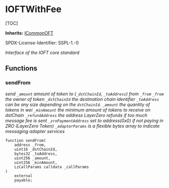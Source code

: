 # IOFTWithFee

[TOC]

**Inherits:**
[ICommonOFT](/gh-pages/src/src/interfaces/ICommonOFT.sol/interface.ICommonOFT.md)

SPDX-License-Identifier: SSPL-1.-0

*Interface of the IOFT core standard*


## Functions
### sendFrom

*send `_amount` amount of token to (`_dstChainId`, `_toAddress`) from `_from`
`_from` the owner of token
`_dstChainId` the destination chain identifier
`_toAddress` can be any size depending on the `dstChainId`.
`_amount` the quantity of tokens in wei
`_minAmount` the minimum amount of tokens to receive on dstChain
`_refundAddress` the address LayerZero refunds if too much message fee is sent
`_zroPaymentAddress` set to address(0x0) if not paying in ZRO (LayerZero Token)
`_adapterParams` is a flexible bytes array to indicate messaging adapter services*


```solidity
function sendFrom(
    address _from,
    uint16 _dstChainId,
    bytes32 _toAddress,
    uint256 _amount,
    uint256 _minAmount,
    LzCallParams calldata _callParams
)
    external
    payable;
```

